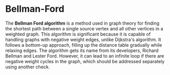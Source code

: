 # Bellman-Ford

The **Bellman Ford algorithm** is a method used in graph theory for finding the shortest path between a single source vertex and all other vertices in a weighted graph. This algorithm is significant because it is capable of handling graphs with negative weight edges, unlike Dijkstra's algorithm. It follows a bottom-up approach, filling up the distance table gradually while relaxing edges. The algorithm gets its name from its developers, Richard Bellman and Lester Ford. However, it can lead to an infinite loop if there are negative weight cycles in the graph, which should be addressed separately using another check.